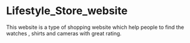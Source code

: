 # Lifestyle_Store_website
This website is a type of shopping website which help people to  find the watches , shirts and cameras with great rating.
